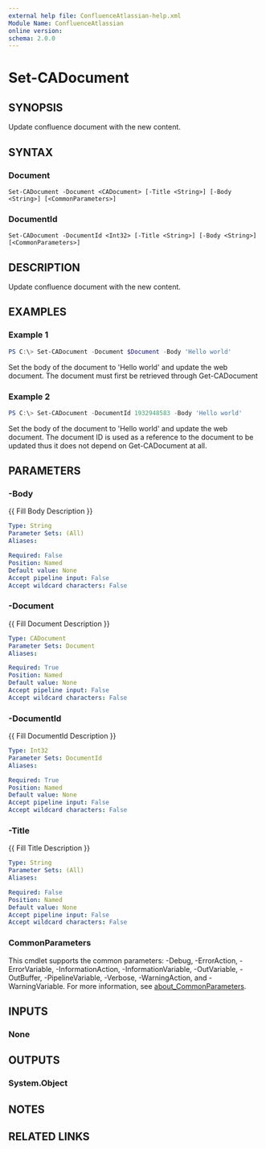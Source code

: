 ```yaml
---
external help file: ConfluenceAtlassian-help.xml
Module Name: ConfluenceAtlassian
online version:
schema: 2.0.0
---
```


# Set-CADocument

## SYNOPSIS
Update confluence document with the new content.

## SYNTAX

### Document
```
Set-CADocument -Document <CADocument> [-Title <String>] [-Body <String>] [<CommonParameters>]
```

### DocumentId
```
Set-CADocument -DocumentId <Int32> [-Title <String>] [-Body <String>] [<CommonParameters>]
```

## DESCRIPTION
Update confluence document with the new content.

## EXAMPLES

### Example 1
```powershell
PS C:\> Set-CADocument -Document $Document -Body 'Hello world'
```

Set the body of the document to 'Hello world' and update the web document. The document must first be retrieved through Get-CADocument 

### Example 2
```powershell
PS C:\> Set-CADocument -DocumentId 1932948583 -Body 'Hello world'
```
Set the body of the document to 'Hello world' and update the web document. The document ID is used as a reference to the document to be updated thus it does not depend on Get-CADocument at all.

## PARAMETERS

### -Body
{{ Fill Body Description }}

```yaml
Type: String
Parameter Sets: (All)
Aliases:

Required: False
Position: Named
Default value: None
Accept pipeline input: False
Accept wildcard characters: False
```

### -Document
{{ Fill Document Description }}

```yaml
Type: CADocument
Parameter Sets: Document
Aliases:

Required: True
Position: Named
Default value: None
Accept pipeline input: False
Accept wildcard characters: False
```

### -DocumentId
{{ Fill DocumentId Description }}

```yaml
Type: Int32
Parameter Sets: DocumentId
Aliases:

Required: True
Position: Named
Default value: None
Accept pipeline input: False
Accept wildcard characters: False
```

### -Title
{{ Fill Title Description }}

```yaml
Type: String
Parameter Sets: (All)
Aliases:

Required: False
Position: Named
Default value: None
Accept pipeline input: False
Accept wildcard characters: False
```

### CommonParameters
This cmdlet supports the common parameters: -Debug, -ErrorAction, -ErrorVariable, -InformationAction, -InformationVariable, -OutVariable, -OutBuffer, -PipelineVariable, -Verbose, -WarningAction, and -WarningVariable. For more information, see [about_CommonParameters](http://go.microsoft.com/fwlink/?LinkID=113216).

## INPUTS

### None

## OUTPUTS

### System.Object
## NOTES

## RELATED LINKS
